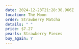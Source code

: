 ```yaml
---
date: 2024-12-23T21:28:38.966Z
location: Thé Moon
order: Strawberry Matcha
details: " "
price: $7.27
pearls: Strawberry Pieces
buy_again: Y
---
```

